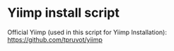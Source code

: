 # Yiimp install script



Official Yiimp (used in this script for Yiimp Installation): https://github.com/tpruvot/yiimp
